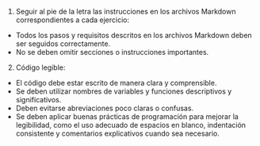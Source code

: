 1) Seguir al pie de la letra las instrucciones en los archivos Markdown correspondientes a cada ejercicio:
* Todos los pasos y requisitos descritos en los archivos Markdown deben ser seguidos correctamente.
* No se deben omitir secciones o instrucciones importantes.

2) Código legible:
* El código debe estar escrito de manera clara y comprensible.
* Se deben utilizar nombres de variables y funciones descriptivos y significativos.
* Deben evitarse abreviaciones poco claras o confusas.
* Se deben aplicar buenas prácticas de programación para mejorar la legibilidad, como el uso adecuado de espacios en blanco, indentación consistente y comentarios explicativos cuando sea necesario.